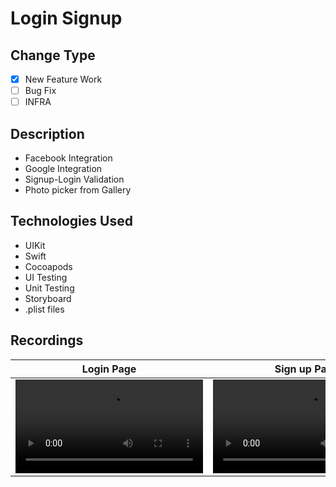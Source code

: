 # Login Signup

## Change Type
- [x] New Feature Work
- [ ] Bug Fix
- [ ] INFRA

## Description
- Facebook Integration
- Google Integration
- Signup-Login Validation
- Photo picker from Gallery

## Technologies Used
- UIKit
- Swift
- Cocoapods
- UI Testing
- Unit Testing
- Storyboard
- .plist files

## Recordings
| Login Page | Sign up Page |
| ------------- | ------------- |
| <video src="https://github.com/janviaroraa/LoginSignup/assets/68505024/94866b1c-9dae-48c3-98ff-66143e708d76">  | <video src="https://github.com/janviaroraa/LoginSignup/assets/68505024/e2267277-1474-40ac-bf7d-880105957dc8">|
